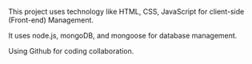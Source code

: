 This project uses technology like HTML, CSS, JavaScript for client-side (Front-end) Management.

It uses node.js, mongoDB, and mongoose for database management.

Using Github for coding collaboration.
